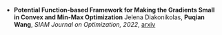 

- **Potential Function-based Framework for Making the Gradients Small in Convex and Min-Max Optimization**
  Jelena Diakonikolas, **Puqian Wang**,  *SIAM Journal on Optimization, 2022*, [arxiv](https://arxiv.org/abs/2101.12101)


